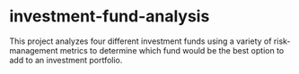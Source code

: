 # investment-fund-analysis
This project analyzes four different investment funds using a variety of risk-management metrics to determine which fund would be the best option to add to an investment portfolio.
